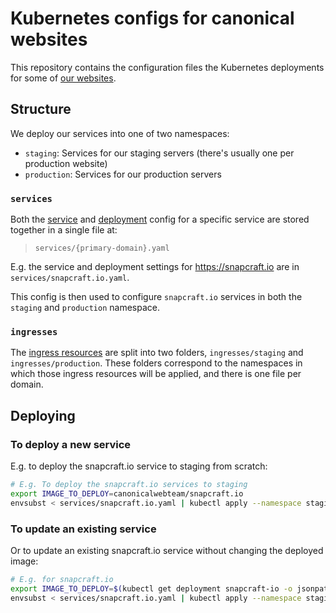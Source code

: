 # Kubernetes configs for canonical websites

This repository contains the configuration files the Kubernetes deployments for some of [our websites](https://github.com/canonical-websites).

## Structure

We deploy our services into one of two namespaces:

- `staging`: Services for our staging servers (there's usually one per production website)
- `production`: Services for our production servers

### `services`

Both the [service](https://kubernetes.io/docs/concepts/services-networking/service/) and [deployment](https://kubernetes.io/docs/concepts/workloads/controllers/deployment/) config for a specific service are stored together in a single file at:

> `services/{primary-domain}.yaml`

E.g. the service and deployment settings for https://snapcraft.io are in `services/snapcraft.io.yaml`.

This config is then used to configure `snapcraft.io` services in both the `staging` and `production` namespace.

### `ingresses`

The [ingress resources](https://kubernetes.io/docs/concepts/services-networking/ingress/) are split into two folders, `ingresses/staging` and `ingresses/production`. These folders correspond to the namespaces in which those ingress resources will be applied, and there is one file per domain.

## Deploying

### To deploy a new service

E.g. to deploy the snapcraft.io service to staging from scratch:

``` bash
# E.g. To deploy the snapcraft.io services to staging
export IMAGE_TO_DEPLOY=canonicalwebteam/snapcraft.io
envsubst < services/snapcraft.io.yaml | kubectl apply --namespace staging --filename -
```

### To update an existing service

Or to update an existing snapcraft.io service without changing the deployed image:

``` bash
# E.g. for snapcraft.io
export IMAGE_TO_DEPLOY=$(kubectl get deployment snapcraft-io -o jsonpath="{.spec.template.spec.containers[*].image}")
envsubst < services/snapcraft.io.yaml | kubectl apply --namespace staging --filename -
```
